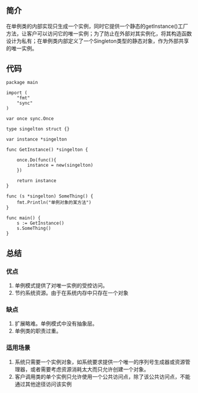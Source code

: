 #

## 简介

在单例类的内部实现只生成一个实例，同时它提供一个静态的getInstance()工厂方法，让客户可以访问它的唯一实例；为了防止在外部对其实例化，将其构造函数设计为私有；在单例类内部定义了一个Singleton类型的静态对象，作为外部共享的唯一实例。

## 代码

```golang
package main

import (
	"fmt"
	"sync"
)

var once sync.Once

type singelton struct {}

var instance *singelton

func GetInstance() *singelton {

	once.Do(func(){
		instance = new(singelton)
	})

	return instance
}

func (s *singelton) SomeThing() {
	fmt.Println("单例对象的某方法")
}

func main() {
	s := GetInstance()
	s.SomeThing()
}
```

## 总结

### 优点

1. 单例模式提供了对唯一实例的受控访问。
2. 节约系统资源。由于在系统内存中只存在一个对象

### 缺点

1. 扩展略难。单例模式中没有抽象层。
2. 单例类的职责过重。

### 适用场景

1. 系统只需要一个实例对象，如系统要求提供一个唯一的序列号生成器或资源管理器，或者需要考虑资源消耗太大而只允许创建一个对象。
2. 客户调用类的单个实例只允许使用一个公共访问点，除了该公共访问点，不能通过其他途径访问该实例
